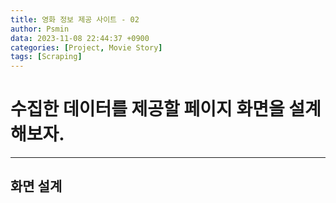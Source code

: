 ```yaml
---
title: 영화 정보 제공 사이트 - 02
author: Psmin
data: 2023-11-08 22:44:37 +0900
categories: [Project, Movie Story]
tags: [Scraping]
---
```


# 수집한 데이터를 제공할 페이지 화면을 설계해보자.

---

## 화면 설계
